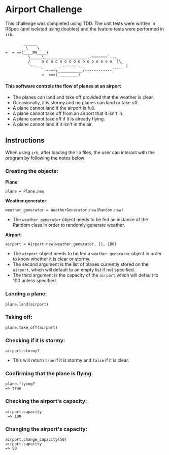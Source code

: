 Airport Challenge
=================

This challenge was completed using TDD. The unit tests were written in RSpec (and isolated using doubles) and the feature tests were performed in `irb`.

```
        ______
        _\____\___
=  = ==(____MA____)
          \_____\___________________,-~~~~~~~`-.._
          /     o o o o o o o o o o o o o o o o  |\_
          `~-.__       __..----..__                  )
                `---~~\___________/------------`````
                =  ===(_________)

```
 
#### This software controls the flow of planes at an airport
- The planes can land and take off provided that the weather is clear. 
- Occasionally, it is stormy and no planes can land or take off.
- A plane cannot land if the airport is full.
- A plane cannot take off from an airport that it isn't in.
- A plane cannot take off if it is already flying.
- A plane cannot land if it isn't in the air.

## Instructions
When using `irb`, after loading the lib files, the user can interact with the program by following the notes below:

### Creating the objects:

**Plane**:
```
plane = Plane.new
```

**Weather generator**:
```
weather_generator = WeatherGenerator.new(Random.new)
```
- The `weather_generator` object needs to be fed an instance of the Random class in order to randomly generate weather.

**Airport**:
```
airport = Airport.new(weather_generator, [], 100)
```

- The `airport` object needs to be fed a `weather_generator` object in order to know whether it is clear or stormy.
- The second argument is the list of planes currently stored on the `airport`, which will default to an empty list if not specified.
- The third argument is the capacity of the `airport` which will default to 100 unless specified.

### Landing a plane:
```
plane.land(airport)
```

### Taking off:
```
plane.take_off(airport)
```

### Checking if it is stormy:
```
airport.stormy?
```
- This will return `true` if it is stormy and `false` if it is clear.

### Confirming that the plane is flying:
```
plane.flying?
=> true
```

### Checking the airport's capacity:
```
airport.capacity
 => 100
 ```
 
### Changing the airport's capacity:
```
airport.change_capacity(50)
airport.capacity
=> 50
```
